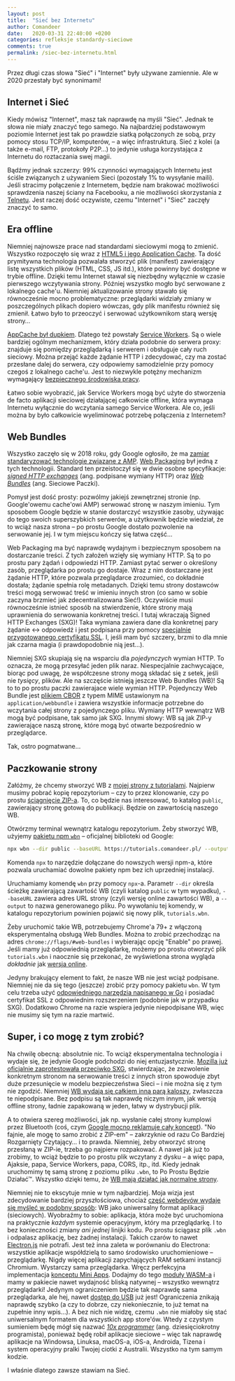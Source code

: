 ```yaml
---
layout: post
title:  "Sieć bez Internetu"
author: Comandeer
date:   2020-03-31 22:40:00 +0200
categories: refleksje standardy-sieciowe
comments: true
permalink: /siec-bez-internetu.html
---
```


Przez długi czas słowa "Sieć" i "Internet" były używane zamiennie. Ale w 2020 przestały być synonimami!

## Internet i Sieć

Kiedy mówisz "Internet", masz tak naprawdę na myśli "Sieć". Jednak te słowa nie miały znaczyć tego samego. Na najbardziej podstawowym poziomie Internet jest tak po prawdzie siatką połączonych ze sobą,  przy pomocy stosu TCP/IP, komputerów,  – a więc infrastrukturą. Sieć z kolei (a także e-mail, FTP, protokoły P2P…) to jedynie usługa korzystająca z Internetu do roztaczania swej magii.

Bądźmy jednak szczerzy: 99% czynności wymagających Internetu jest ściśle związanych z używaniem Sieci (pozostały 1% to wysyłanie maili). Jeśli stracimy połączenie z Internetem, będzie nam brakować możliwości sprawdzenia naszej ściany na Facebooku, a nie możliwości skorzystania z [Telnetu](https://pl.wikipedia.org/wiki/Telnet). Jest raczej dość oczywiste, czemu "Internet" i "Sieć" zaczęły znaczyć to samo.

## Era offline

Niemniej najnowsze prace nad standardami sieciowymi mogą to zmienić. Wszystko rozpoczęło się wraz z [HTML5 i jego Application Cache](https://www.w3.org/TR/html50/browsers.html#appcache). Ta dość prymitywna technologia pozwalała stworzyć plik (manifest) zawierający listę wszystkich plików (HTML, CSS, JS itd.), które powinny być dostępne w trybie offline. Dzięki temu Internet stawał się niezbędny wyłącznie w czasie pierwszego wczytywania strony. Później wszystko mogło być serwowane z lokalnego cache'u. Niemniej aktualizowanie strony stawało się równocześnie mocno problematyczne: przeglądarki widziały zmiany w poszczególnych plikach dopiero wówczas, gdy plik manifestu również się zmienił. Łatwo było to przeoczyć i serwować użytkownikom starą wersję strony…

[AppCache był dupkiem](https://alistapart.com/article/application-cache-is-a-douchebag/). Dlatego też powstały [Service Workers](https://developer.mozilla.org/en-US/docs/Web/API/Service_Worker_API). Są o wiele bardziej ogólnym mechanizmem, który działa podobnie do serwera proxy: znajduje się pomiędzy przeglądarką i serwerem i obsługuje cały ruch sieciowy. Można przejąć każde żądanie HTTP i zdecydować, czy ma zostać przesłane dalej do serwera, czy odpowiemy samodzielnie przy pomocy czegoś z lokalnego cache'u. Jest to niezwykle potężny mechanizm wymagający [bezpiecznego środowiska pracy](https://w3c.github.io/webappsec-secure-contexts/).

Łatwo sobie wyobrazić, jak Service Workers mogą być użyte do stworzenia de facto aplikacji sieciowej działającej całkowicie offline, która wymaga Internetu wyłącznie do wczytania samego Service Workera. Ale co, jeśli można by było całkowicie wyeliminować potrzebę połączenia z Internetem?

## Web Bundles
Wszystko zaczęło się w 2018 roku, gdy Google ogłosiło, że ma [zamiar standaryzować technologie związane z AMP](https://blog.comandeer.pl/standaryzacja-amp.html). [Web Packaging](https://github.com/WICG/webpackage) był jedną z tych technologii. Standard ten przeistoczył się w dwie osobne specyfikacje: [<i lang="en">signed HTTP exchanges</i>](https://wicg.github.io/webpackage/draft-yasskin-http-origin-signed-responses.html) (ang. podpisane wymiany HTTP) oraz [<i lang="en">Web Bundles</i>](https://wicg.github.io/webpackage/draft-yasskin-wpack-bundled-exchanges.html) (ang. Sieciowe Paczki).

Pomysł jest dość prosty: pozwólmy jakiejś zewnętrznej stronie (np. Google'owemu cache'owi AMP) serwować stronę w naszym imieniu. Tym sposobem Google będzie w stanie dostarczyć wszystkie zasoby, używając do tego swoich superszybkich serwerów, a użytkownik będzie wiedział, że to wciąż nasza strona – po prostu Google dostało pozwolenie na serwowanie jej. I w tym miejscu kończy się łatwa część…

Web Packaging ma być naprawdę wydajnym i bezpiecznym sposobem na dostarczanie treści. Z tych założeń wzięły się wymiany HTTP. Są to po prostu pary żądań i odpowiedzi HTTP. Zamiast pytać serwer o określony zasób, przeglądarka po prostu go dostaje. Wraz z nim dostarczane jest żądanie HTTP, które pozwala przeglądarce zrozumieć, co dokładnie dostała; żądanie spełnia rolę metadanych. Dzięki temu strony dostawców treści mogą serwować treść w imieniu innych stron (co samo w sobie zaczyna brzmieć jak zdecentralizowana Sieć!). Oczywiście musi równocześnie istnieć sposób na stwierdzenie, które strony mają uprawnienia do serwowania konkretnej treści. I tutaj wkraczają Signed HTTP Exchanges (SXG)! Taka wymiana zawiera dane dla konkretnej pary żądanie ↔ odpowiedź i jest podpisana przy pomocy [specjalnie przygotowanego certyfikatu SSL](https://web.dev/how-to-set-up-signed-http-exchanges/#step-1). I, jeśli mam być szczery, brzmi to dla mnie jak czarna magia (i prawdopodobnie nią jest…).

Niemniej SXG skupiają się na wsparciu dla _pojedynczych_ wymian HTTP. To oznacza, że mogą przesyłać jeden plik naraz. Niespecjalnie zachwycające, biorąc pod uwagę, że współczesne strony mogą składać się z setek, jeśli nie _tysięcy_, plików. Ale na szczęście istnieją jeszcze Web Bundles (WB)! Są to to po prostu paczki zawierajace wiele wymian HTTP. Pojedynczy Web Bundle jest [plikiem CBOR](https://cbor.io/) z typem MIME ustawionym na `application/webbundle` i zawiera wszystkie informacje potrzebne do wczytania całej strony z pojedynczego pliku. Wymiany HTTP wewnątrz WB mogą być podpisane, tak samo jak SXG. Innymi słowy: WB są jak ZIP-y zawierające naszą stronę, które mogą być otwarte bezpośrednio w przeglądarce.

Tak, ostro pogmatwane…

## Paczkowanie strony

Załóżmy, że chcemy stworzyć WB z [mojej strony z tutorialami](https://github.com/Comandeer/comandeers-tutorials). Najpierw musimy pobrać kopię repozytorium – czy to przez klonowanie, czy po prostu [ściągnięcie ZIP-a](https://github.com/Comandeer/comandeers-tutorials/archive/master.zip). To, co będzie nas interesować, to katalog `public`, zawierający stronę gotową do publikacji. Będzie on zawartością naszego WB.

Otwórzmy terminal wewnątrz katalogu repozytorium. Żeby stworzyć WB, użyjemy [pakietu npm `wbn`](https://github.com/WICG/webpackage/tree/master/js/bundle) – oficjalnej biblioteki od Google:

```bash
npx wbn --dir public --baseURL https://tutorials.comandeer.pl/ --output tutorials.wbn
```
<p class="note">Komenda <code>npx</code> to narzędzie dołączane do nowszych wersji npm-a, które pozwala uruchamiać dowolne pakiety npm bez ich uprzedniej instalacji.</p>

Uruchamiamy komendę `wbn` przy pomocy `npx`-a. Parametr `--dir` określa ścieżkę zawierającą zawartość WB (czyli katalog `public` w tym wypadku), `--baseURL` zawiera adres URL strony (czyli wersję online zawartości WB), a `--output` to nazwa generowanego pliku. Po wywołaniu tej komendy, w katalogu repozytorium powinien pojawić się nowy plik, `tutorials.wbn`.

Żeby uruchomić takie WB, potrzebujemy Chrome'a 79+ z włączoną eksperymentalną obsługą Web Bundles. Można to zrobić przechodząc na adres `chrome://flags/#web-bundles` i wybierając opcję "Enable" po prawej. Jeśli mamy już odpowiednią przeglądarkę, możemy po prostu otworzyć plik `tutorials.wbn` i naocznie się przekonać, że wyświetlona strona wygląda _dokładnie_ jak [wersja online](https://tutorials.comandeer.pl).

Jedyny brakujący element to fakt, że nasze WB nie jest wciąż podpisane. Niemniej nie da się tego (jeszcze) zrobić przy pomocy pakietu `wbn`. W tym celu trzeba użyć [odpowiedniego narzędzia napisanego w Go](https://github.com/WICG/webpackage/tree/master/go/bundle#sign-bundle) i posiadać certyfikat SSL z odpowiednim rozszerzeniem (podobnie jak w przypadku SXG). Dodatkowo Chrome na razie wspiera jedynie niepodpisane WB, więc nie musimy się tym na razie martwić.

## Super, i co mogę z tym zrobić?

Na chwilę obecną: absolutnie nic. To wciąż eksperymentalna technologia i wydaje się, że jedynie Google podchodzi do niej entuzjastycznie. [Mozilla już oficjalnie zaprotestowała przeciwko SXG](https://mozilla.github.io/standards-positions/#http-origin-signed-responses), stwierdzając, że zezwolenie konkretnym stronom na serwowanie treści z innych stron spowoduje zbyt duże przesunięcie w modelu bezpieczeństwa Sieci – i nie można się z tym nie zgodzić. Niemniej [WB wydają się całkiem inną parą kaloszy](https://github.com/mozilla/standards-positions/issues/264), zwłaszcza te niepodpisane. Bez podpisu są tak naprawdę niczym innym, jak wersją offline strony, ładnie zapakowaną w jeden, łatwy w dystrybucji plik.

A to otwiera szereg możliwości, jak np. wysłanie całej strony kumplowi przez Bluetooth (coś, czym [Google mocno reklamuje cały koncept](https://web.dev/web-bundles/#explaining-web-bundles)). "No fajnie, ale mogę to samo zrobić z ZIP-em" – zakrzyknie od razu Co Bardziej Rozgarnięty Czytający… i to prawda. Niemniej, żeby otworzyć stronę przesłaną w ZIP-ie, trzeba go najpierw rozpakować. A nawet jak już to zrobimy, to wciąż będzie to po prostu plik wczytany z dysku – a więc papa, Ajaksie, papa, Service Workers, papa, CORS, itp., itd. Kiedy jednak uruchomimy tę samą stronę z poziomu pliku `.wbn`, to Po Prostu Będzie Działać™. Wszystko dzięki temu, że [WB mają działać jak normalne strony](https://github.com/WICG/webpackage/blob/master/explainers/navigation-to-unsigned-bundles.md).

Niemniej nie to ekscytuje mnie w tym najbardziej. Moja wizja jest zdecydowanie bardziej przyszłościowa, chociaż [część webdevów wydaje się myśleć w podobny sposób](https://github.com/pwa-builder/PWABuilder-CLI/issues/340): WB jako uniwersalny format aplikacji (sieciowych). Wyobraźmy to sobie: aplikacja, która może być uruchomiona na praktycznie _każdym_ systemie operacyjnym, który ma przeglądarkę. I to bez konieczności zmiany _ani jednej_ linijki kodu. Po prostu ściągasz plik `.wbn` i odpalasz aplikację, bez żadnej instalacji. Takich czarów to nawet [Electron.js](https://www.electronjs.org/) nie potrafi. Jest też inna zaleta w porównaniu do Electrona: wszystkie aplikacje współdzielą to samo środowisko uruchomieniowe – przeglądarkę. Nigdy więcej aplikacji zapychających RAM setkami instancji Chromium. Wystarczy sama przeglądarka. Wręcz perfekcyjna implementacja [konceptu Mini Apps](https://w3c.github.io/miniapp/white-paper/). Dodajmy do tego [moduły WASM-a](https://hacks.mozilla.org/2019/11/announcing-the-bytecode-alliance/) i mamy w pakiecie nawet wydajność bliską natywnej – wszystko wewnątrz przeglądarki! Jedynym ograniczeniem będzie tak naprawdę sama przeglądarka, ale hej, nawet [dostęp do USB](https://wicg.github.io/webusb/) już jest! Ograniczenia znikają naprawdę szybko (a czy to dobrze, czy niekoniecznie, to już temat na zupełnie inny wpis…). A bez nich nie widzę, czemu `.wbn` nie miałoby się stać uniwersalnym formatem dla wszystkich app store'ów. Wtedy z czystym sumieniem będę mógł się nazwać [<i lang="en">10x programmer</i>](https://medium.com/ingeniouslysimple/the-origins-of-the-10x-developer-2e0177ecef60) (ang. dziesięciokrotny programista), ponieważ będę robił aplikacje sieciowe – więc tak naprawdę aplikacje na Windowsa, Linuksa, macOS-a, iOS-a, Androida, Tizena i system operacyjny pralki Twojej ciotki z Australii. Wszystko na tym samym kodzie.

I właśnie dlatego zawsze stawiam na Sieć.